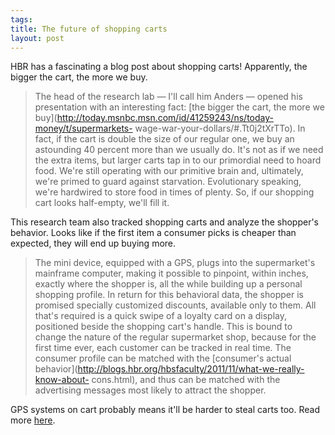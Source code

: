```yaml
--- 
tags: 
title: The future of shopping carts
layout: post
---
```

HBR has a fascinating a blog post about shopping carts! Apparently, the bigger
the cart, the more we buy.

> The head of the research lab — I'll call him Anders — opened his
presentation with an interesting fact: [the bigger the cart, the more we
buy](http://today.msnbc.msn.com/id/41259243/ns/today-money/t/supermarkets-
wage-war-your-dollars/#.Tt0j2tXrTTo). In fact, if the cart is double the size
of our regular one, we buy an astounding 40 percent more than we usually do.
It's not as if we need the extra items, but larger carts tap in to our
primordial need to hoard food. We're still operating with our primitive brain
and, ultimately, we're primed to guard against starvation. Evolutionary
speaking, we're hardwired to store food in times of plenty. So, if our
shopping cart looks half-empty, we'll fill it.

This research team also tracked shopping carts and analyze the shopper's
behavior. Looks like if the first item a consumer picks is cheaper than
expected, they will end up buying more.

> The mini device, equipped with a GPS, plugs into the supermarket's mainframe
computer, making it possible to pinpoint, within inches, exactly where the
shopper is, all the while building up a personal shopping profile. In return
for this behavioral data, the shopper is promised specially customized
discounts, available only to them. All that's required is a quick swipe of a
loyalty card on a display, positioned beside the shopping cart's handle. This
is bound to change the nature of the regular supermarket shop, because for the
first time ever, each customer can be tracked in real time. The consumer
profile can be matched with the [consumer's actual
behavior](http://blogs.hbr.org/hbsfaculty/2011/11/what-we-really-know-about-
cons.html), and thus can be matched with the advertising messages most likely
to attract the shopper.

GPS systems on cart probably means it'll be harder to steal carts too. Read
more
[here](http://blogs.hbr.org/cs/2011/12/shopping_carts_will_track_cons.html).

